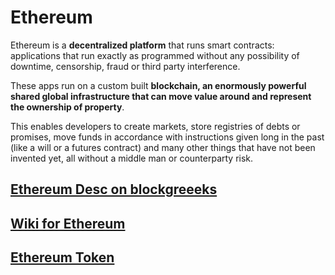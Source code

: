 # Ethereum

Ethereum is a  **decentralized platform** that runs smart contracts: applications that run exactly as programmed without any possibility of downtime, censorship, fraud or third party interference.

These apps run on a custom built  **blockchain, an enormously powerful shared global infrastructure that can move value around and represent the ownership of property**. 

This enables developers to create markets, store registries of debts or promises, move funds in accordance with instructions given long in the past (like a will or a futures contract) and many other things that have not been invented yet, all without a middle man or counterparty risk.

## [Ethereum Desc on blockgreeeks](https://blockgeeks.com/guides/what-is-ethereum/)

## [Wiki for Ethereum](https://github.com/ethereum/wiki/wiki)

## [Ethereum Token](https://blockgeeks.com/guides/ethereum-token/)
